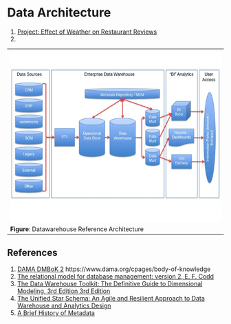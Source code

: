 # Data Architecture

<ol>
 <li><a href='./prj2/Readme.md'>Project: Effect of Weather on Restaurant Reviews</a>
 <li> 
</ol>

<table>
 <tr><td>
  <img src='./img/Datawarehouse_reference_architecture.jpg' width='600' height='400'/>
 </td></tr> 
 <tr><td>
  <b>Figure</b>: Datawarehouse Reference Architecture
 </td></tr> 
</table>

## References
<ol>
 <li> <a href='https://www.dama.org/cpages/body-of-knowledge'>DAMA DMBoK 2</a> https://www.dama.org/cpages/body-of-knowledge
 <li> <a href='https://dl.acm.org/doi/book/10.5555/77708'>The relational model for database management: version 2, E. F. Codd</a>
 <li> <a href='https://www.amazon.com/Data-Warehouse-Toolkit-Definitive-Dimensional/dp/1118530802/'>The Data Warehouse Toolkit: The Definitive Guide to Dimensional Modeling, 3rd Edition 3rd Edition</a>
 <li> <a href='https://www.amazon.com/dp/163462887X'>The Unified Star Schema: An Agile and Resilient Approach to Data Warehouse and Analytics Design</a>
 <li> <a href='https://www.dataversity.net/a-brief-history-of-metadata/'>A Brief History of Metadata</a>
</ol>
